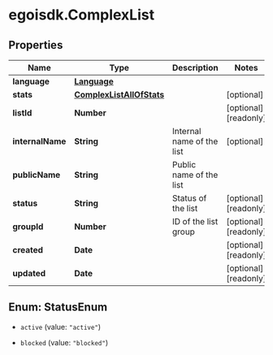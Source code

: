# egoisdk.ComplexList

## Properties

Name | Type | Description | Notes
------------ | ------------- | ------------- | -------------
**language** | [**Language**](Language.md) |  | 
**stats** | [**ComplexListAllOfStats**](ComplexListAllOfStats.md) |  | [optional] 
**listId** | **Number** |  | [optional] [readonly] 
**internalName** | **String** | Internal name of the list | [optional] 
**publicName** | **String** | Public name of the list | 
**status** | **String** | Status of the list | [optional] [readonly] 
**groupId** | **Number** | ID of the list group | [optional] [readonly] 
**created** | **Date** |  | [optional] [readonly] 
**updated** | **Date** |  | [optional] [readonly] 



## Enum: StatusEnum


* `active` (value: `"active"`)

* `blocked` (value: `"blocked"`)




